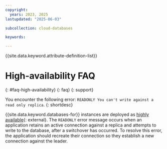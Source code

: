 ```yaml
---
copyright:
  years: 2023, 2025
lastupdated: "2025-06-03"

subcollection: cloud-databases

keywords: 

---
```


{{site.data.keyword.attribute-definition-list}}

# High-availability FAQ
{: #faq-high-availability}
{: faq}
{: support}

You encounter the following error: `READONLY You can't write against a read only replica`.
{: shortdesc}

{{site.data.keyword.databases-for}} instances are deployed as [highly available](/docs/databases-for-redis?topic=databases-for-redis-redis-ha-dr){: external}. The `READONLY` error message occurs when an application retains an active connection against a replica and attempts to write to the database, after a switchover has occurred. To resolve this error, the application should recreate their connection so they establish a new connection against the leader.
